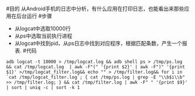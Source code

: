 #目的
从Android手机的日志中分析，有什么应用在打印日志，也能看出来那些应用在后台运行
#步骤
- 从logcat中选取10000行
- 从ps中选取当前执行进程
- 从logcat中找到pid，从ps日志中找到对应程序，根据匹配条数，产生一个报表.
#代码
```shell
adb logcat -t 10000 > /tmp/logcat.log && adb shell ps > /tmp/ps.log  && cat /tmp/logcat.log  | awk -F"(" '{print $2}' | awk -F")" '{print $1}' >/tmp/logcat_filter.log&& echo "" > /tmp/filter.log&& for i in `cat /tmp/logcat_filter.log`; { cat /tmp/ps.log | grep -E "\\b$i\\b" >> /tmp/filter.log; } && cat /tmp/filter.log | awk -F" " '{print $9}' | sort | uniq -c | sort -k 1

```

